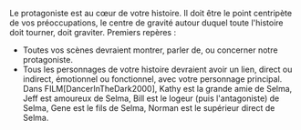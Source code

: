 <!-- Page: #508 Obsession pour le protagoniste -->

Le protagoniste est au cœur de votre histoire. Il doit être le point centripète de vos préoccupations, le centre de gravité autour duquel toute l'histoire doit tourner, doit graviter. Premiers repères :

* Toutes vos scènes devraient montrer, parler de, ou concerner notre protagoniste.
* Tous les personnages de votre histoire devraient avoir un lien, direct ou indirect, émotionnel ou fonctionnel, avec votre personnage principal. Dans FILM[DancerInTheDark2000], Kathy est la grande amie de Selma, Jeff est amoureux de Selma, Bill est le logeur (puis l'antagoniste) de Selma, Gene est le fils de Selma, Norman est le supérieur direct de Selma.

